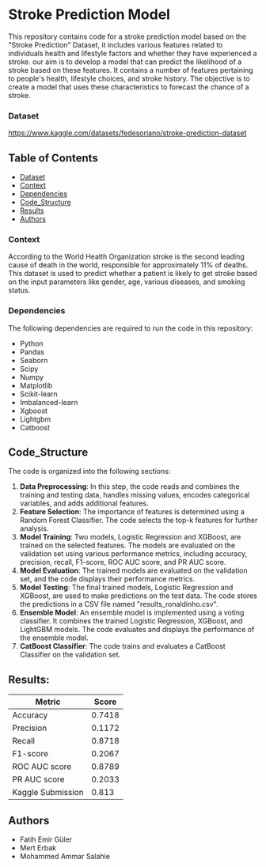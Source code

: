 # Stroke Prediction Model
This repository contains code for a stroke prediction model based on the "Stroke Prediction" Dataset, it includes various features related to individuals health and lifestyle factors and whether they have experienced a stroke. our aim is to develop a model that can predict the likelihood of a stroke based on these features. It contains a number of features pertaining to people's health, lifestyle choices, and stroke history. The objective is to create a model that uses these characteristics to forecast the chance of a stroke.
### Dataset
https://www.kaggle.com/datasets/fedesoriano/stroke-prediction-dataset


## Table of Contents

- [Dataset](#Dataset)
- [Context](#Context)
- [Dependencies](#Dependencies)
- [Code_Structure](#Code_Structure)
- [Results](#Results)
- [Authors](#authors)

### Context
According to the World Health Organization stroke is the second leading cause of death in the world, responsible for approximately 11% of deaths. This dataset is used to predict whether a patient is likely to get stroke based on the input parameters like gender, age, various diseases, and smoking status.

### Dependencies
The following dependencies are required to run the code in this repository:

- Python
- Pandas
- Seaborn
- Scipy
- Numpy
- Matplotlib
- Scikit-learn
- Imbalanced-learn
- Xgboost
- Lightgbm
- Catboost

## Code_Structure
The code is organized into the following sections:
1. **Data Preprocessing**: In this step, the code reads and combines the training and testing data, handles missing values, encodes categorical variables, and adds additional features.
2. **Feature Selection**: The importance of features is determined using a Random Forest Classifier. The code selects the top-k features for further analysis.
3. **Model Training**: Two models, Logistic Regression and XGBoost, are trained on the selected features. The models are evaluated on the validation set using various performance metrics, including accuracy, precision, recall, F1-score, ROC AUC score, and PR AUC score.
4. **Model Evaluation**: The trained models are evaluated on the validation set, and the code displays their performance metrics.
5. **Model Testing**: The final trained models, Logistic Regression and XGBoost, are used to make predictions on the test data. The code stores the predictions in a CSV file named "results_ronaldinho.csv".
6. **Ensemble Model**: An ensemble model is implemented using a voting classifier. It combines the trained Logistic Regression, XGBoost, and LightGBM models. The code evaluates and displays the performance of the ensemble model.
7. **CatBoost Classifier**: The code trains and evaluates a CatBoost Classifier on the validation set.


## Results:
| Metric              | Score     |
|---------------------|-----------|
| Accuracy            | 0.7418    |
| Precision           | 0.1172    |
| Recall              | 0.8718    |
| F1-score            | 0.2067    |
| ROC AUC score       | 0.8789    |
| PR AUC score        | 0.2033    |
| Kaggle Submission   | 0.813     |





## Authors
- Fatih Emir Güler
- Mert Erbak 
- Mohammed Ammar Salahie

